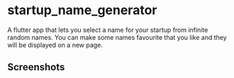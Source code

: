 # startup_name_generator

A flutter app that lets you select a name for your startup from infinite random names. You can make some names favourite that you like and they will be displayed on a new page. 

## Screenshots
